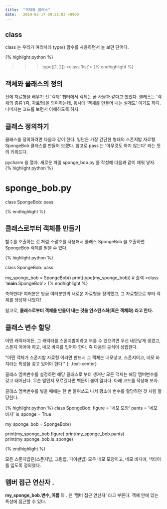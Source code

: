 ```yaml
---
title:  "객체와 클래스"
date:   2019-02-17 09:21:03 +0900
---
```



## class
class 는 우리가 여러차례 type() 함수를 사용하면서 늘 보던 단어다.

{% highlight python %}
>>> type([1, 2])
<class 'list'>
{% endhighlight %}


## 객체와 클래스의 정의
전에 자료형을 배우기 전 '객체' 챕터에서 객체는 곧 사물과 같다고 했었다. 
클래스는 '객체의 종류'(즉, 자료형)을 의미하는데, 동시에 '객체를 만들어 내는 설계도' 이기도 하다.
나머지는 코드를 보면서 이해하도록 하자.

## 클래스 정의하기
클래스를 정의하려면 다음과 같이 한다.
일단은 가장 간단한 형태의 스폰지밥 자료형 SpongeBob 클래스를 만들어 보겠다.
참고로 pass 는 '아무것도 하지 않는다' 라는 뜻의 키워드다.

pycharm 을 열자. 새로운 파일 sponge_bob.py 를 작성해 다음과 같이 채워 넣자.
{% highlight python %}
# sponge_bob.py
class SpongeBob:
    pass

{% endhighlight %}

## 클래스로부터 객체를 만들기
함수를 호출하는 것 처럼 소괄호를 사용해서 클래스 SpongeBob 을 호출하면 SpongeBob 객체를
얻을 수 있다.

{% highlight python %}

class SpongeBob:
    pass

my_sponge_bob = SpongeBob()
print(type(my_sponge_bob)) # 출력 <class '__main__.SpongeBob'>
{% endhighlight %}

축하한다! 여러분은 방금 여러분만의 새로운 자료형을 정의했고, 그 자료형으로 부터
객체를 생성해 내었다!

참고로, **클래스로부터 객체를 만들어 내는 것을 인스턴스화(혹은 객체화) 라고 한다.**


## 클래스 변수 할당
어떤 캐릭터이든, 그 캐릭터를 스폰지밥이라고 부를 수 있으려면
우선 네모낳게 생겼고, 스폰지 이어야 하고, 네모 바지를 입어야 한다.
즉 다음의 공식이 성립한다.

"어떤 객체가 스폰지밥 자료형 이라면 반드시 그 객체는 네모낳고, 스폰지이고, 네모 바지라는 특성을 갖고 있어야 한다."
{: .text-center}


클래스 멤버변수를 설정하면 해당 클래스로 부터 생겨난 모든 객체는
해당 멤버변수를 갖고 태어난다.
무슨 말인지 모르겠다면 백문이 불여 일타다. 아래 코드를 작성해 보자.

클래스 멤버변수를 넣을 때에는 한 번 
들여쓰고 나서 평소에 변수를 할당하던 것 처럼 할당한다.

{% highlight python %}
class SpongeBob:
    figure = '네모 모양'
    pants = '네모 바지'
    is_sponge = True
    
my_sponge_bob = SpongeBob()

print(my_sponge_bob.figure)
print(my_sponge_bob.pants)
print(my_sponge_bob.is_sponge)

{% endhighlight %}

모든 스폰지밥은(스폰지밥, 그림밥, 파이썬밥) 모두 네모 모양이고, 네모 바지에, 넥타이를 입도록 정의했다.


## 멤버 접근 연산자 .

**my_sponge_bob.변수_이름** 의 . 은 '멤버 접근 연산자' 라고 부른다.
객체 안에 있는 특성에 접근할 수 있다.




